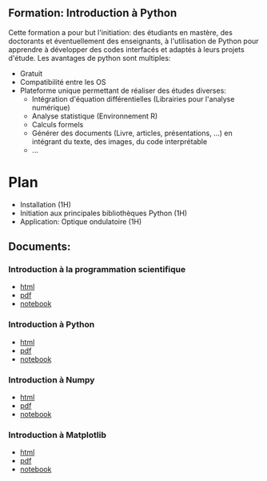 
## Formation: Introduction à Python
Cette formation a pour but l'initiation: des étudiants en mastère, des doctorants et éventuellement des enseignants, à l'utilisation de Python pour apprendre à développer des codes interfacés et adaptés à leurs projets d'étude. Les avantages de python sont multiples:
- Gratuit
- Compatibilité entre les OS
- Plateforme unique permettant de réaliser des études diverses:
    - Intégration d'équation différentielles (Librairies pour l'analyse numérique)
    - Analyse statistique (Environnement R)
    - Calculs formels 
    - Générer des documents (Livre, articles, présentations, ...) en intégrant du texte, des images, du code interprétable
    - ...

<h1>Plan</h1>
<ul>
<li> Installation (1H)</li>
<li> Initiation aux principales bibliothèques Python (1H)</li>
<li> Application: Optique ondulatoire (1H)</li>
</ul>

## Documents:

### Introduction à la programmation scientifique
*   [html](doc/html/Introduction.html)
*   [pdf](doc/pdf/Introduction.pdf)
*   [notebook](doc/notebooks/Introduction.ipynb)

### Introduction à Python
*   [html](doc/html/PythonIntro.html)
*   [pdf](doc/pdf/PythonIntro.pdf)
*   [notebook](doc/notebooks/PythonIntro.ipynb)

### Introduction à Numpy
*   [html](doc/html/NumpyIntro.html)
*   [pdf](doc/pdf/NumpyIntro.pdf)
*   [notebook](doc/notebooks/NumpyIntro.ipynb)

### Introduction à Matplotlib
*	[html](doc/html/MatplotlibIntro/MatplotlibIntro.html)
*   [pdf](doc/pdf/MatplotlibIntro.pdf)
*   [notebook](doc/notebooks/MatplotlibIntro.ipynb)

